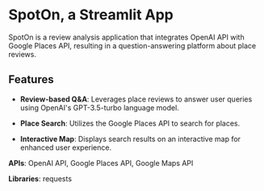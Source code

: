 # SpotOn, a Streamlit App

SpotOn is a review analysis application that integrates OpenAI API with Google Places API, resulting in a question-answering platform about place reviews.

## Features

- **Review-based Q&A**: Leverages place reviews to answer user queries using OpenAI's GPT-3.5-turbo language model.

- **Place Search**: Utilizes the Google Places API to search for places.

- **Interactive Map**: Displays search results on an interactive map for enhanced user experience.

**APIs**: OpenAI API, Google Places API, Google Maps API

**Libraries**: requests
